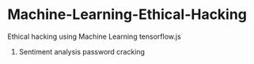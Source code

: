 # Machine-Learning-Ethical-Hacking
Ethical hacking using Machine Learning tensorflow.js
1. Sentiment analysis password cracking 
